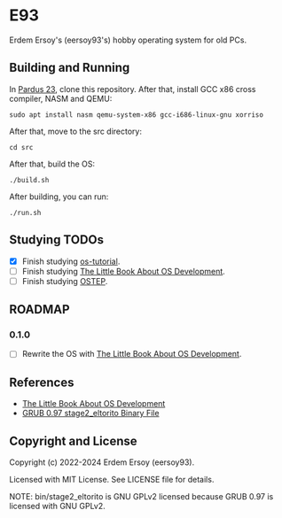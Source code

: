 # E93

Erdem Ersoy's (eersoy93's) hobby operating system for old PCs.

## Building and Running

In [Pardus 23](https://www.pardus.org.tr/), clone this repository. After that, install GCC x86 cross compiler, NASM and QEMU:

`sudo apt install nasm qemu-system-x86 gcc-i686-linux-gnu xorriso`

After that, move to the src directory:

`cd src`

After that, build the OS:

`./build.sh`

After building, you can run:

`./run.sh`

## Studying TODOs

- [X] Finish studying [os-tutorial](https://github.com/cfenollosa/os-tutorial).
- [ ] Finish studying [The Little Book About OS Development](https://littleosbook.github.io/).
- [ ] Finish studying [OSTEP](https://pages.cs.wisc.edu/~remzi/OSTEP/).

## ROADMAP

### 0.1.0

- [ ] Rewrite the OS with [The Little Book About OS Development](https://littleosbook.github.io/).

## References

- [The Little Book About OS Development](https://littleosbook.github.io/)
- [GRUB 0.97 stage2_eltorito Binary File](https://github.com/pasandevin/carbonOS/blob/setup_booting_os/stage2_eltorito)

## Copyright and License

Copyright (c) 2022-2024 Erdem Ersoy (eersoy93).

Licensed with MIT License. See LICENSE file for details.

NOTE: bin/stage2_eltorito is GNU GPLv2 licensed because GRUB 0.97 is licensed with GNU GPLv2.
